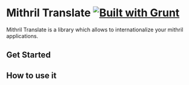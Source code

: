 Mithril Translate [![Built with Grunt](https://cdn.gruntjs.com/builtwith.png)](http://gruntjs.com/)
=================

Mithril Translate is a library which allows to internationalize your mithril applications.

## Get Started


## How to use it
